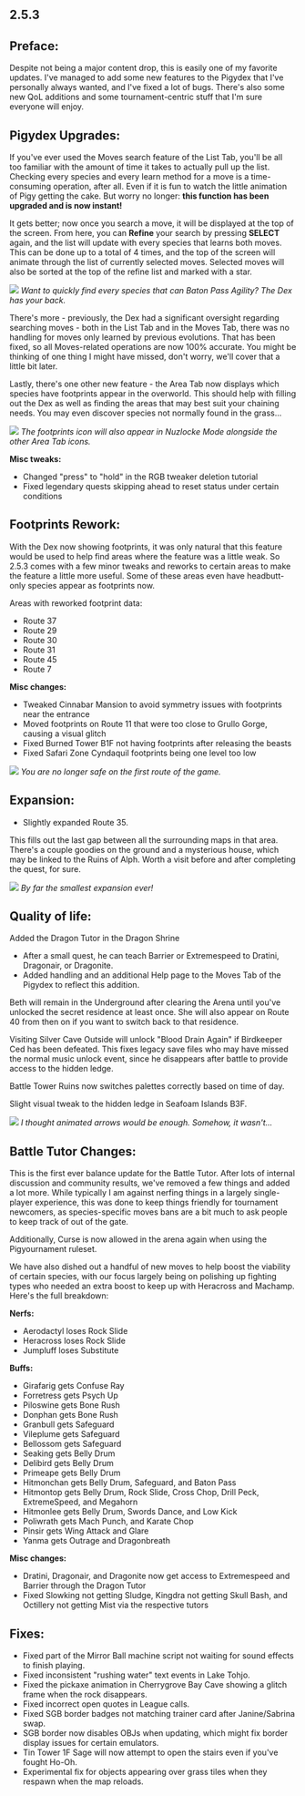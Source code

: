 2.5.3
--------------
## Preface:

Despite not being a major content drop, this is easily one of my favorite updates. I've managed to add some new features to the Pigydex that I've personally always wanted, and I've fixed a lot of bugs. There's also some new QoL additions and some tournament-centric stuff that I'm sure everyone will enjoy. 

## Pigydex Upgrades:

If you've ever used the Moves search feature of the List Tab, you'll be all too familiar with the amount of time it takes to actually pull up the list. Checking every species and every learn method for a move is a time-consuming operation, after all. Even if it is fun to watch the little animation of Pigy getting the cake. But worry no longer: **this function has been upgraded and is now instant!**

It gets better; now once you search a move, it will be displayed at the top of the screen. From here, you can **Refine** your search by pressing **SELECT** again, and the list will update with every species that learns both moves. This can be done up to a total of 4 times, and the top of the screen will animate through the list of currently selected moves. Selected moves will also be sorted at the top of the refine list and marked with a star.

![](images/2_5_3_Changelog/image_1.gif)
*Want to quickly find every species that can Baton Pass Agility? The Dex has your back.*

There's more - previously, the Dex had a significant oversight regarding searching moves - both in the List Tab and in the Moves Tab, there was no handling for moves only learned by previous evolutions. That has been fixed, so all Moves-related operations are now 100% accurate. You might be thinking of one thing I might have missed, don't worry, we'll cover that a little bit later.

Lastly, there's one other new feature - the Area Tab now displays which species have footprints appear in the overworld. This should help with filling out the Dex as well as finding the areas that may best suit your chaining needs. You may even discover species not normally found in the grass...

![](images/2_5_3_Changelog/image_2.png)
*The footprints icon will also appear in Nuzlocke Mode alongside the other Area Tab icons.*

**Misc tweaks:**
 - Changed "press" to "hold" in the RGB tweaker deletion tutorial
 - Fixed legendary quests skipping ahead to reset status under certain conditions

## Footprints Rework:

With the Dex now showing footprints, it was only natural that this feature would be used to help find areas where the feature was a little weak. So 2.5.3 comes with a few minor tweaks and reworks to certain areas to make the feature a little more useful. Some of these areas even have headbutt-only species appear as footprints now.

Areas with reworked footprint data:
 - Route 37
 - Route 29
 - Route 30
 - Route 31
 - Route 45
 - Route 7

**Misc changes:**
 - Tweaked Cinnabar Mansion to avoid symmetry issues with footprints near the entrance
 - Moved footprints on Route 11 that were too close to Grullo Gorge, causing a visual glitch
 - Fixed Burned Tower B1F not having footprints after releasing the beasts
 - Fixed Safari Zone Cyndaquil footprints being one level too low

![](images/2_5_3_Changelog/image_3.png)
*You are no longer safe on the first route of the game.*

## Expansion:

 - Slightly expanded Route 35.

This fills out the last gap between all the surrounding maps in that area. There's a couple goodies on the ground and a mysterious house, which may be linked to the Ruins of Alph. Worth a visit before and after completing the quest, for sure.

![](images/2_5_3_Changelog/image_4.png)
*By far the smallest expansion ever!*

## Quality of life:

Added the Dragon Tutor in the Dragon Shrine
 - After a small quest, he can teach Barrier or Extremespeed to Dratini, Dragonair, or Dragonite.
 - Added handling and an additional Help page to the Moves Tab of the Pigydex to reflect this addition.

Beth will remain in the Underground after clearing the Arena until you've unlocked the secret residence at least once. She will also appear on Route 40 from then on if you want to switch back to that residence.

Visiting Silver Cave Outside will unlock "Blood Drain Again" if Birdkeeper Ced has been defeated. This fixes legacy save files who may have missed the normal music unlock event, since he disappears after battle to provide access to the hidden ledge.

Battle Tower Ruins now switches palettes correctly based on time of day.

Slight visual tweak to the hidden ledge in Seafoam Islands B3F.

![](images/2_5_3_Changelog/image_5.png)
*I thought animated arrows would be enough. Somehow, it wasn't...*

## Battle Tutor Changes:

This is the first ever balance update for the Battle Tutor. After lots of internal discussion and community results, we've removed a few things and added a lot more. While typically I am against nerfing things in a largely single-player experience, this was done to keep things friendly for tournament newcomers, as species-specific moves bans are a bit much to ask people to keep track of out of the gate.

Additionally, Curse is now allowed in the arena again when using the Pigyournament ruleset.

We have also dished out a handful of new moves to help boost the viability of certain species, with our focus largely being on polishing up fighting types who needed an extra boost to keep up with Heracross and Machamp. Here's the full breakdown:

**Nerfs:**
 - Aerodactyl loses Rock Slide
 - Heracross loses Rock Slide
 - Jumpluff loses Substitute
 
**Buffs:**
 - Girafarig gets Confuse Ray
 - Forretress gets Psych Up
 - Piloswine gets Bone Rush
 - Donphan gets Bone Rush
 - Granbull gets Safeguard
 - Vileplume gets Safeguard
 - Bellossom gets Safeguard
 - Seaking gets Belly Drum
 - Delibird gets Belly Drum
 - Primeape gets Belly Drum
 - Hitmonchan gets Belly Drum, Safeguard, and Baton Pass
 - Hitmontop gets Belly Drum, Rock Slide, Cross Chop, Drill Peck, ExtremeSpeed, and Megahorn
 - Hitmonlee gets Belly Drum, Swords Dance, and Low Kick
 - Poliwrath gets Mach Punch, and Karate Chop
 - Pinsir gets Wing Attack and Glare
 - Yanma gets Outrage and Dragonbreath
 
**Misc changes:**
 - Dratini, Dragonair, and Dragonite now get access to Extremespeed and Barrier through the Dragon Tutor
 - Fixed Slowking not getting Sludge, Kingdra not getting Skull Bash, and Octillery not getting Mist via the respective tutors

## Fixes:

 - Fixed part of the Mirror Ball machine script not waiting for sound effects to finish playing.
 - Fixed inconsistent "rushing water" text events in Lake Tohjo.
 - Fixed the pickaxe animation in Cherrygrove Bay Cave showing a glitch frame when the rock disappears.
 - Fixed incorrect open quotes in League calls.
 - Fixed SGB border badges not matching trainer card after Janine/Sabrina swap.
 - SGB border now disables OBJs when updating, which might fix border display issues for certain emulators.
 - Tin Tower 1F Sage will now attempt to open the stairs even if you've fought Ho-Oh.
 - Experimental fix for objects appearing over grass tiles when they respawn when the map reloads.
